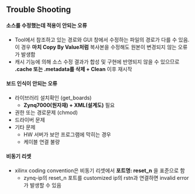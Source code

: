 ## Trouble Shooting

#### 소스를 수정했는데 적용이 안되는 오류

- Tool에서 참조하고 있는 경로와 GUI 창에서 수정하는 파일의 경로가 다를 수 있음. 이 경우 **마치 Copy By Value처럼** 복사본을 수정해도 원본이 변경되지 않는 오류가 발생함
- 캐시 기능에 의해 소스 수정 결과가 합성 및 구현에 반영되지 않을 수 있으므로 **.cache 또는 .metadata를 삭제 + Clean** 이후 재시작

#### 보드 인식이 안되는 오류

- 라이브러리 설치확인 (get_boards)
  - **Zynq7000(원자재) + XML(설계도)** 필요
- 권한 또는 경로문제 (chmod)
- 드라이버 문제
- 기타 문제
  - HW 서버가 보안 프로그램에 막히는 경우
  - 케이블 연결 불량

#### 비동기 리셋

- xilinx coding convention은 비동기 리셋에서 **포트명: reset_n** 을 표준으로 함
  - zynq-ip의 reset_n 포트를 customized ip의 rstn과 연결하면 invalid error가 발생할 수 있음

